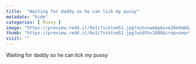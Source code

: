 ```yaml
---
title:  "Waiting for daddy so he can lick my pussy"
metadate: "hide"
categories: [ Pussy ]
image: "https://preview.redd.it/9o1i7scktvm51.jpg?auto=webp&s=e26e9ab6a1ee3d7ccf4da619dd6a33ea56b0ba57"
thumb: "https://preview.redd.it/9o1i7scktvm51.jpg?width=1080&crop=smart&auto=webp&s=e812ecbf24eb1c7bf8c25f3f7ce4033427beab76"
visit: ""
---
```

Waiting for daddy so he can lick my pussy

